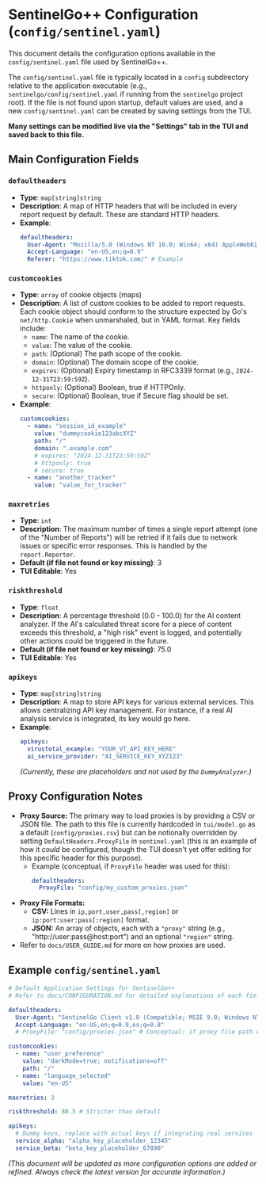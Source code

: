 # SentinelGo++ Configuration (`config/sentinel.yaml`)

This document details the configuration options available in the `config/sentinel.yaml` file used by SentinelGo++.

The `config/sentinel.yaml` file is typically located in a `config` subdirectory relative to the application executable (e.g., `sentinelgo/config/sentinel.yaml` if running from the `sentinelgo` project root). If the file is not found upon startup, default values are used, and a new `config/sentinel.yaml` can be created by saving settings from the TUI.

**Many settings can be modified live via the "Settings" tab in the TUI and saved back to this file.**

## Main Configuration Fields

### `defaultheaders`
*   **Type**: `map[string]string`
*   **Description**: A map of HTTP headers that will be included in every report request by default. These are standard HTTP headers.
*   **Example**:
    ```yaml
    defaultheaders:
      User-Agent: "Mozilla/5.0 (Windows NT 10.0; Win64; x64) AppleWebKit/537.36 (KHTML, like Gecko) Chrome/91.0.4472.124 Safari/537.36"
      Accept-Language: "en-US,en;q=0.9"
      Referer: "https://www.tiktok.com/" # Example
    ```

### `customcookies`
*   **Type**: `array` of cookie objects (maps)
*   **Description**: A list of custom cookies to be added to report requests. Each cookie object should conform to the structure expected by Go's `net/http.Cookie` when unmarshaled, but in YAML format. Key fields include:
    *   `name`: The name of the cookie.
    *   `value`: The value of the cookie.
    *   `path`: (Optional) The path scope of the cookie.
    *   `domain`: (Optional) The domain scope of the cookie.
    *   `expires`: (Optional) Expiry timestamp in RFC3339 format (e.g., `2024-12-31T23:59:59Z`).
    *   `httponly`: (Optional) Boolean, true if HTTPOnly.
    *   `secure`: (Optional) Boolean, true if Secure flag should be set.
*   **Example**:
    ```yaml
    customcookies:
      - name: "session_id_example"
        value: "dummycookie123abcXYZ"
        path: "/"
        domain: ".example.com"
        # expires: "2024-12-31T23:59:59Z"
        # httponly: true
        # secure: true
      - name: "another_tracker"
        value: "value_for_tracker"
    ```

### `maxretries`
*   **Type**: `int`
*   **Description**: The maximum number of times a single report attempt (one of the "Number of Reports") will be retried if it fails due to network issues or specific error responses. This is handled by the `report.Reporter`.
*   **Default (if file not found or key missing)**: 3
*   **TUI Editable**: Yes

### `riskthreshold`
*   **Type**: `float`
*   **Description**: A percentage threshold (0.0 - 100.0) for the AI content analyzer. If the AI's calculated threat score for a piece of content exceeds this threshold, a "high risk" event is logged, and potentially other actions could be triggered in the future.
*   **Default (if file not found or key missing)**: 75.0
*   **TUI Editable**: Yes

### `apikeys`
*   **Type**: `map[string]string`
*   **Description**: A map to store API keys for various external services. This allows centralizing API key management. For instance, if a real AI analysis service is integrated, its key would go here.
*   **Example**:
    ```yaml
    apikeys:
      virustotal_example: "YOUR_VT_API_KEY_HERE"
      ai_service_provider: "AI_SERVICE_KEY_XYZ123"
    ```
    *(Currently, these are placeholders and not used by the `DummyAnalyzer`.)*

## Proxy Configuration Notes

*   **Proxy Source:** The primary way to load proxies is by providing a CSV or JSON file. The path to this file is currently hardcoded in `tui/model.go` as a default (`config/proxies.csv`) but can be notionally overridden by setting `DefaultHeaders.ProxyFile` in `sentinel.yaml` (this is an example of how it *could* be configured, though the TUI doesn't yet offer editing for this specific header for this purpose).
    *   Example (conceptual, if `ProxyFile` header was used for this):
        ```yaml
        defaultheaders:
          ProxyFile: "config/my_custom_proxies.json"
        ```
*   **Proxy File Formats:**
    *   **CSV:** Lines in `ip,port,user,pass[,region]` or `ip:port:user:pass[:region]` format.
    *   **JSON:** An array of objects, each with a `"proxy"` string (e.g., "http://user:pass@host:port") and an optional `"region"` string.
*   Refer to `docs/USER_GUIDE.md` for more on how proxies are used.

## Example `config/sentinel.yaml`

```yaml
# Default Application Settings for SentinelGo++
# Refer to docs/CONFIGURATION.md for detailed explanations of each field.

defaultheaders:
  User-Agent: "SentinelGo Client v1.0 (Compatible; MSIE 9.0; Windows NT 6.1; Trident/5.0)"
  Accept-Language: "en-US,en;q=0.9,es;q=0.8"
  # ProxyFile: "config/proxies.json" # Conceptual: if proxy file path were set here

customcookies:
  - name: "user_preference"
    value: "darkMode=true; notifications=off"
    path: "/"
  - name: "language_selected"
    value: "en-US"

maxretries: 3

riskthreshold: 80.5 # Stricter than default

apikeys:
  # Dummy keys, replace with actual keys if integrating real services
  service_alpha: "alpha_key_placeholder_12345"
  service_beta: "beta_key_placeholder_67890"

```

*(This document will be updated as more configuration options are added or refined. Always check the latest version for accurate information.)*
